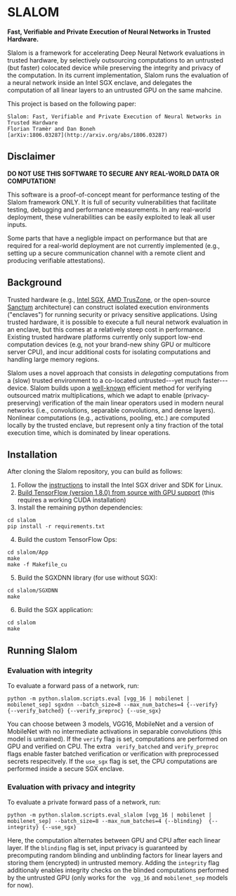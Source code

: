 # SLALOM
**Fast, Verifiable and Private Execution of Neural Networks in Trusted Hardware.**

Slalom is a framework for accelerating Deep Neural Network evaluations in trusted hardware, by selectively outsourcing computations to an untrusted (but faster) colocated device while preserving the integrity and privacy of the computation.
In its current implementation, Slalom runs the evaluation of a neural network inside an Intel SGX enclave, and delegates the computation of all linear layers to an untrusted GPU on the same mahcine.

This project is based on the following paper:

```
Slalom: Fast, Verifiable and Private Execution of Neural Networks in Trusted Hardware
Florian Tramèr and Dan Boneh
[arXiv:1806.03287](http://arxiv.org/abs/1806.03287)
```

## Disclaimer

**DO NOT USE THIS SOFTWARE TO SECURE ANY 
REAL-WORLD DATA OR COMPUTATION!**

This software is a proof-of-concept meant for 
performance testing of the Slalom framework ONLY.
It is full of security vulnerabilities that 
facilitate testing, debugging and performance 
measurements. In any real-world deployment, 
these vulnerabilities can be easily exploited 
to leak all user inputs. 

Some parts that have a negligble impact on performance but that are required for a real-world deployment are not currently implemented (e.g., setting up a secure communication channel with a remote client and producing verifiable attestations).

## Background
Trusted hardware (e.g., [Intel SGX](https://software.intel.com/en-us/sgx), [AMD TrusZone](https://www.amd.com/en/technologies/security), or the open-source [Sanctum](https://eprint.iacr.org/2015/564.pdf) architecture) can construct isolated execution environments ("enclaves") for running security or privacy sensitive applications. Using trusted hardware, it is possible to execute a full neural network evaluation in an enclave, but this comes at a relatively steep cost in performance. Existing trusted hardware platforms currently only support low-end computation devices (e.g, not your brand-new shiny GPU or multicore server CPU), and incur additional costs for isolating computations and handling large memory regions.

Slalom uses a novel approach that consists in *delegating* computations from a (slow) trusted environment to a co-located untrusted---yet much faster---device. Slalom builds upon a [well-known](https://en.wikipedia.org/wiki/Freivalds%27_algorithm) efficient method for verifying outsourced matrix multiplications, which we adapt to enable (privacy-preserving) verification of the main linear operators used in modern neural networks (i.e., convolutions, separable convolutions, and dense layers). Nonlinear computations (e.g., activations, pooling, etc.) are computed locally by the trusted enclave, but represent only a tiny fraction of the total execution time, which is dominated by linear operations. 

## Installation

After cloning the Slalom repository, you can build as follows:

1. Follow the [instructions](https://github.com/intel/linux-sgx) to install the Intel SGX driver and SDK for Linux.
2. [Build TensorFlow (version 1.8.0) from source with GPU support](https://www.tensorflow.org/install/install_sources) (this requires a working CUDA installation)
3. Install the remaining python dependencies:
```
cd slalom
pip install -r requirements.txt
```
4. Build the custom TensorFlow Ops:
```
cd slalom/App
make
make -f Makefile_cu
```
5. Build the SGXDNN library (for use without SGX):
```
cd slalom/SGXDNN
make
```
6. Build the SGX application:
```
cd slalom
make
```

## Running Slalom

### Evaluation with integrity
To evaluate a forward pass of a network, run:
```
python -m python.slalom.scripts.eval [vgg_16 | mobilenet | mobilenet_sep] sgxdnn --batch_size=8 --max_num_batches=4 {--verify}  {--verify_batched} {--verify_preproc} {--use_sgx}
```
You can choose between 3 models, VGG16, MobileNet and a version of MobileNet with no intermediate activations in separable convolutions (this model is untrained). If the `verify` flag is set, computations are performed on GPU and verified on CPU. The extra ` verify_batched` and `verify_preproc` flags enable faster batched verification or verification with preprocessed secrets respecitvely. If the `use_sgx` flag is set, the CPU computations are performed inside a secure SGX enclave.

### Evaluation with privacy and integrity
To evaluate a private forward pass of a network, run:
```
python -m python.slalom.scripts.eval_slalom [vgg_16 | mobilenet | mobilenet_sep] --batch_size=8 --max_num_batches=4 {--blinding}  {--integrity} {--use_sgx}
```
Here, the computation alternates between GPU and CPU after each linear layer. If the `blinding` flag is set, input privacy is guaranteed by precomputing random blinding and unblinding factors for linear layers and storing them (encrypted) in untrusted memory. Adding the `integrity` flag additionaly enables integrity checks on the blinded computations performed by the untrusted GPU (only works for the ` vgg_16` and `mobilenet_sep` models for now).
